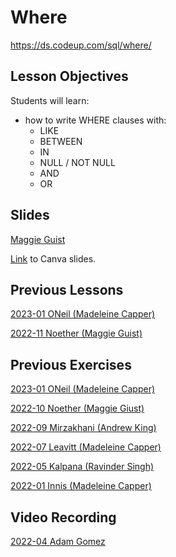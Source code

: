 # Where
https://ds.codeup.com/sql/where/

## Lesson Objectives
Students will learn: 
- how to write WHERE clauses with: 
    - LIKE
    - BETWEEN 
    - IN 
    - NULL / NOT NULL 
    - AND 
    - OR 


## Slides
[Maggie Guist](https://drive.google.com/file/d/1ArAxCyxAkUb4wQxO1j5WNdtsw-A6GPoF/view?usp=sharing)

[Link](https://www.canva.com/design/DAFkryq-zbw/tWo6jh_jfPzyQXpmVL9ULQ/edit?utm_content=DAFkryq-zbw&utm_campaign=designshare&utm_medium=link2&utm_source=sharebutton) to Canva slides.


## Previous Lessons
[2023-01 ONeil (Madeleine Capper)](https://github.com/CodeupClassroom/oneil-sql/blob/main/basic_statements_and_where.sql)

[2022-11 Noether (Maggie Guist)](https://github.com/CodeupClassroom/noether-database-exercises/blob/main/clauses_lesson.sql)


## Previous Exercises
[2023-01 ONeil (Madeleine Capper)](https://github.com/CodeupClassroom/oneil-sql/blob/main/basic_plus_where_exercises.sql)

[2022-10 Noether (Maggie Giust)](https://github.com/CodeupClassroom/noether-database-exercises/blob/main/where_exercises.sql)

[2022-09 Mirzakhani (Andrew King)](https://github.com/CodeupClassroom/mirzakhani-database-exercises/blob/main/where_exercises.sql)

[2022-07 Leavitt (Madeleine Capper)](https://github.com/CodeupClassroom/leavitt-database-exercises-/blob/main/where_exercises.sql)

[2022-05 Kalpana (Ravinder Singh)](https://github.com/CodeupClassroom/kalpana-database-exercises/blob/main/where_exercises.sql)

[2022-01 Innis (Madeleine Capper)](https://github.com/CodeupClassroom/innis-database-exercises/blob/main/where_exercises.sql)


## Video Recording
[2022-04 Adam Gomez](https://www.youtube.com/watch?v=5oc88435Nrg)
